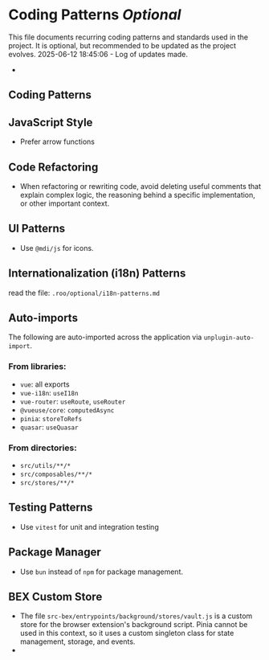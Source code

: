 # Coding Patterns *Optional*

This file documents recurring coding patterns and standards used in the project.
It is optional, but recommended to be updated as the project evolves.
2025-06-12 18:45:06 - Log of updates made.

*

## Coding Patterns

## JavaScript Style

*   Prefer arrow functions

## Code Refactoring

*   When refactoring or rewriting code, avoid deleting useful comments that explain complex logic, the reasoning behind a specific implementation, or other important context.

## UI Patterns

*   Use `@mdi/js` for icons.

## Internationalization (i18n) Patterns
read the file: `.roo/optional/i18n-patterns.md`

## Auto-imports

The following are auto-imported across the application via `unplugin-auto-import`.

### From libraries:
*   `vue`: all exports
*   `vue-i18n`: `useI18n`
*   `vue-router`: `useRoute`, `useRouter`
*   `@vueuse/core`: `computedAsync`
*   `pinia`: `storeToRefs`
*   `quasar`: `useQuasar`

### From directories:
*   `src/utils/**/*`
*   `src/composables/**/*`
*   `src/stores/**/*`


## Testing Patterns

*   Use `vitest` for unit and integration testing

## Package Manager

*   Use `bun` instead of `npm` for package management.

## BEX Custom Store

*   The file `src-bex/entrypoints/background/stores/vault.js` is a custom store for the browser extension's background script. Pinia cannot be used in this context, so it uses a custom singleton class for state management, storage, and events.
*

